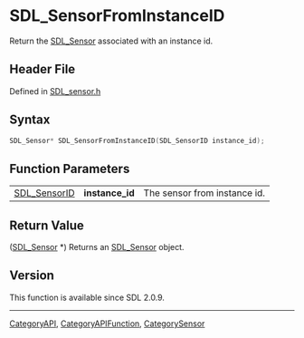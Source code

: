 # SDL_SensorFromInstanceID

Return the [SDL_Sensor](SDL_Sensor) associated with an instance id.

## Header File

Defined in [SDL_sensor.h](https://github.com/libsdl-org/SDL/blob/SDL2/include/SDL_sensor.h)

## Syntax

```c
SDL_Sensor* SDL_SensorFromInstanceID(SDL_SensorID instance_id);
```

## Function Parameters

|                              |                 |                              |
| ---------------------------- | --------------- | ---------------------------- |
| [SDL_SensorID](SDL_SensorID) | **instance_id** | The sensor from instance id. |

## Return Value

([SDL_Sensor](SDL_Sensor) *) Returns an [SDL_Sensor](SDL_Sensor) object.

## Version

This function is available since SDL 2.0.9.





----
[CategoryAPI](CategoryAPI), [CategoryAPIFunction](CategoryAPIFunction), [CategorySensor](CategorySensor)

